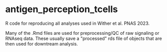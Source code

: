 # antigen_perception_tcells

R code for reproducing all analyses used in Wither et al. PNAS 2023.

Many of the .Rmd files are used for preprocessing/QC of raw signaling or RNAseq data.
These usually save a "processed" rds file of objects that are then used for downtream analysis.


